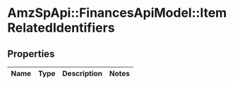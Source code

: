 # AmzSpApi::FinancesApiModel::ItemRelatedIdentifiers

## Properties
Name | Type | Description | Notes
------------ | ------------- | ------------- | -------------

